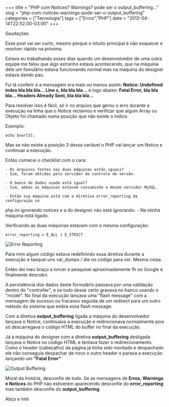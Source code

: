 +++
title = "PHP com Notices? Warnings? pode ser o output_buffering..."
slug = "php-com-notices-warnings-pode-ser-o-output_buffering"
categories = ["Tecnologia"]
tags = ["Erros","PHP"]
date = "2012-04-14T22:52:00-03:00"
+++

Saudações

Esse post vai ser curto, mesmo porque o intuito principal é não esquecer e
resolver rápido na próxima.

Estava eu trabalhando esses dias quando um desenvolvedor de uma outra equipe
me falou que algo estranho estava acontecendo, que na máquina dele um
fomulário estava funcionando normal mas na máquina do designer estava dando
pau.

<!--continua-->

Fui lá conferir e a mensagem era mais ou menos assim:
**Notice: Undefined index bla bla bla... Line x, bla bla bla...** e logo abaixo:
**Fatal Error, bla bla bla... Headers Already Sent, bla bla bla...**

Para resolver isso é fácil, só ir no arquivo que gerou o erro durante a
execução na linha que o Notice reclamou e verificar que algum Array ou
Objeto foi chamado numa posição que não existe o índice.

Exemplo:

    echo $var[3];

Mas se não existe a posição 3 dessa variável o PHP vai lançar um Notice e
continuar a execução.

Então comecei o checklist com o cara:

    - Os arquivos fontes nas duas máquinas estão iguais?
    - Sim, foram obtidos pelo servidor de controle de versão.

    - O banco de dados usado está igual?
    - Sim, ambas as máquinas estavam consumindo o mesmo servidor MySQL.

    - Então sua máquina está com a diretiva error_reporting da configuração no
php.ini ignorando notices e a do designer não está ignorando.
    - Na minha máquina está ligado.

Verificando as duas máquinas estavam com o mesma configuração:

    error_reporting = E_ALL | E_STRICT

<img class="img-responsive img-thumbnail" title="Error Reporting" src='/assets/images/errorreporting.png' />

Para mim algum código estava redefinindo essa diretiva durante a execução e
tasquei uns var_dumps / die no código para ver. Mesma coisa.

Então dei meu braço a torcer e pesquisei aproximadamente 1h no Google e
finalmente descobri.

A persistência dos dados deste formulário passava por uma validação dentro
do "controller", e se tudo desse certo gravava no banco usando o "model".
No final da execução lançava uma "flash message" com a mensagem de sucesso
ou fracasso seguida de um redirect para um outro método do sistema que
exibia essa flash message.

Com a diretiva **output_buffering** ligada a máquina do desenvolvedor lançava o
Notice, continuava a execução e redirecionava normalmente pois só
descarregava o código HTML do buffer no final da execução.

Já a máquina do designer com a diretiva **output_buffering** desligada lançava
o Notice no código HTML e tentava fazer o redirecionamento. Como o header
(cabeçalho) da página já tinha sido montado e despachado ele não conseguia
despachar de novo o outro header e parava a execução lançando um **"Fatal Error"**

<img class="img-responsive img-thumbnail" title="Output Buffering" src='/assets/images/outputbuffer.png' />

Moral da história, desconfie de tudo. Se as mensagens de
**Erros, Warnings e Notices** do PHP não estiverem aparecendo desconfie do
**error_reporting** mas
também desconfie do **output_buffering**.

Abçs e inté
